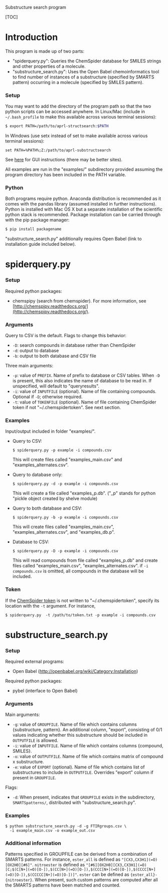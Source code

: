 Substructure search program

[TOC]

Introduction
===

This program is made up of two parts:

* "spiderquery.py": Queries the ChemSpider database for SMILES strings and other properties of a molecule.
* "substructure\_search.py": Uses the Open Babel chemoinformatics tool to find number of instances of a substructure (specified by SMARTS pattern) occurring in a molecule (specified by SMILES pattern).

### Setup

You may want to add the directory of the program path so that the two python scripts can be accessed anywhere. In Linux/Mac (include in `~/.bash_profile` to make this available across various terminal sessions):

```sh
$ export PATH=/path/to/aprl-structsearch:$PATH
```

In Windows (use setx instead of set to make available across various terminal sessions):

```dos
set PATH=%PATH%;Z:/path/to/aprl-substructsearch
```
See [here](http://www.computerhope.com/issues/ch000549.htm) for GUI instructions (there may be better sites).

All examples are run in the "examples/" subdirectory provided assuming the program directory has been included in the PATH variable.

### Python

Both programs require python. Anaconda distribution is recommended as it comes with the pandas library (assumed installed in further instructions). Python is installed with Mac OS X but a separate installation of the scientific python stack is recommended. Package installation can be carried through with the pip package manager:

```sh
$ pip install packagename
```

"substructure_search.py" additionally requires Open Babel (link to installation guide included below).

spiderquery.py
===

### Setup

Required python packages:

* chemspipy (search from chemspider). For more information, see [http://chemspipy.readthedocs.org/](http://chemspipy.readthedocs.org/).

### Arguments

Query to CSV is the default. Flags to change this behavior:

* `-D`: search compounds in database rather than ChemSpider
* `-d`: output to database
* `-b`: output to both database and CSV file

Three main arguments:

* `-p`: value of `PREFIX`. Name of prefix to database or CSV tables. When `-D` is present, this also indicates the name of database to be read in. If unspecified, will default to "queryresults".
* `-i`: value of `INPUTFILE` (optional). Name of file containing compounds. Optional if `-D`; otherwise required.
* `-t`: value of `TOKENFILE` (optional). Name of file containing ChemSpider token if not "~/.chemspidertoken". See next section.

### Examples

Input/output included in folder "examples/".

* Query to CSV:

    ```
    $ spiderquery.py -p example -i compounds.csv
	```

    This will create files called "examples\_main.csv" and "examples\_alternates.csv".

* Query to database only:

    ```
    $ spiderquery.py -d -p example -i compounds.csv
	```

    This will create a file called "examples\_p.db".  ("_p" stands for python "pickle object created by shelve module)

* Query to both database and CSV:

    ```
    $ spiderquery.py -b -p example -i compounds.csv
	```

    This will create files called "examples\_main.csv", "examples\_alternates.csv", and "examples\_db.p".

* Database to CSV:

    ```
    $ spiderquery.py -D -p example -i compounds.csv
	```

    This will read compounds from file called "examples\_p.db" and create files called "examples\_main.csv", "examples\_alternates.csv". if `-i compounds.csv` is omitted, all compounds in the database will be included.

### Token

If the [ChemSpider token](http://chemspipy.readthedocs.org/en/latest/guide/intro.html#obtaining-a-security-token) is not written to "~/.chemspidertoken", specify its location with the `-t` argument. For instance,

```
$ spiderquery.py  -t /path/to/token.txt -p example -i compounds.csv
```

substructure_search.py
===

### Setup

Required external programs:

* Open Babel (http://openbabel.org/wiki/Category:Installation)

Required python packages:

* pybel (interface to Open Babel)

### Arguments

Main arguments:

* `-g`: value of `GROUPFILE`. Name of file which contains columns {substructure, pattern}. An additional column, "export", consisting of 0/1 values indicating whether this substructure should be included in `OUTPUTFILE` is allowed.
* `-i`: value of `INPUTFILE`. Name of file which contains columns {compound, SMILES}.
* `-o`: value of `OUTPUTFILE`. Name of file which contains matrix of compound x substructure.
* `-e`: value of `EXPORT` (optional). Name of file which contains list of substructures to include in `OUTPUTFILE`. Overrides "export" column if present in `GROUPFILE`.

Flags:

* `-d`: When present, indicates that `GROUPFILE` exists in the subdirectory, `SMARTSpatterns/`, distributed with "substructure_search.py".

### Examples

```
$ python substructure_search.py -d -g FTIRgroups.csv \
  -i example_main.csv -o example_out.csv
```

### Additional information

Patterns specified in GROUPFILE can be derived from a combination of SMARTS patterns. For instance, `ester_all` is defined as `"[CX3,CX3H1](=O)[OX2H0][#6]"`. `nitroester` is defined as `"[#6][OX2H0][CX3,CX3H1](=O)[C;$(C[N+](=O)[O-]),$(CC[N+](=O)[O-]),$(CCC[N+](=O)[O-]),$(CCCC[N+](=O)[O-]),$(CCCCC[N+](=O)[O-])]"`. `ester` can be defined as `{ester_all}-{nitroester}`. When present, such custom patterns are computed after all the SMARTS patterns have been matched and counted. 

